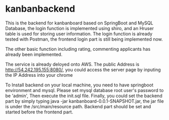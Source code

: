 # kanbanbackend

This is the backend for kanbanboard based on SpringBoot and MySQL Database, the login function is implemented using shiro, and an Hruser table is used
for storing user information. The login function is already tested with Postman, the frontend login part is still being
implemented now.

The other basic function including rating, commenting applicants has already been implemented.

The service is already deloyed onto AWS. The public Address is http://54.242.195.155:8080/, you could access the server page by inputing the IP Address into
your chrome

To Install backend on your local machine, you need to have springboot environment and mysql. Please set mysql database root user's password to be 'admin', Then execute the init.sql file. Finally, you could set the backend part by simply typing java -jar kanbanboard-0.0.1-SNAPSHOT.jar, the jar file is under the /src/main/resource path. Backend part should be set and started before the frontend part.
